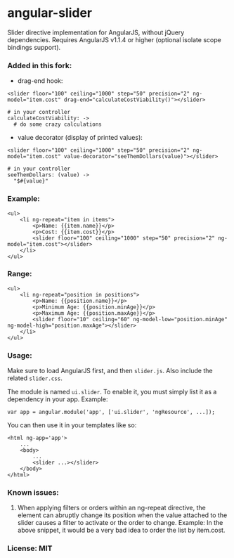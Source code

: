 angular-slider
==============

Slider directive implementation for AngularJS, without jQuery dependencies. Requires AngularJS v1.1.4 or higher (optional isolate scope bindings support).

### Added in this fork:

- drag-end hook:
```
<slider floor="100" ceiling="1000" step="50" precision="2" ng-model="item.cost" drag-end="calculateCostViability()"></slider>

# in your controller
calculateCostViability: ->
  # do some crazy calculations
```

- value decorator (display of printed values):

```
<slider floor="100" ceiling="1000" step="50" precision="2" ng-model="item.cost" value-decorator="seeThemDollars(value)"></slider>

# in your controller
seeThemDollars: (value) ->
  "$#{value}"

```

### Example:

    <ul>
        <li ng-repeat="item in items">
            <p>Name: {{item.name}}</p>
            <p>Cost: {{item.cost}}</p>
            <slider floor="100" ceiling="1000" step="50" precision="2" ng-model="item.cost"></slider>
        </li>
    </ul>

### Range:

    <ul>
        <li ng-repeat="position in positions">
            <p>Name: {{position.name}}</p>
            <p>Minimum Age: {{position.minAge}}</p>
            <p>Maximum Age: {{position.maxAge}}</p>
            <slider floor="10" ceiling="60" ng-model-low="position.minAge" ng-model-high="position.maxAge"></slider>
        </li>
    </ul>

### Usage:

Make sure to load AngularJS first, and then `slider.js`. Also include the related `slider.css`.

The module is named `ui.slider`. To enable it, you must simply list it as a dependency in your app. Example:

    var app = angular.module('app', ['ui.slider', 'ngResource', ...]);

You can then use it in your templates like so:

    <html ng-app='app'>
        ...
        <body>
            ...
            <slider ...></slider>
        </body>
    </html>


### Known issues:

1. When applying filters or orders within an ng-repeat directive, the element can abruptly change its position when the value attached to the slider causes a filter to activate or the order to change.
Example: In the above snippet, it would be a very bad idea to order the list by item.cost.


### License: MIT
